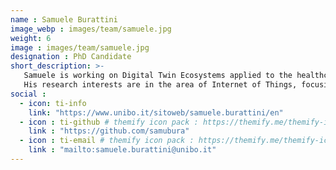 ```yaml
---
name : Samuele Burattini
image_webp : images/team/samuele.jpg
weight: 6
image : images/team/samuele.jpg
designation : PhD Candidate
short_description: >-
   Samuele is working on Digital Twin Ecosystems applied to the healthcare domain in a collaboration with AUSL Romagna.
   His research interests are in the area of Internet of Things, focusing on Digital Twins, Agent-Oriented Programming the Web of Things.
social :
  - icon: ti-info
    link: "https://www.unibo.it/sitoweb/samuele.burattini/en"
  - icon : ti-github # themify icon pack : https://themify.me/themify-icons
    link : "https://github.com/samubura"
  - icon : ti-email # themify icon pack : https://themify.me/themify-icons
    link : "mailto:samuele.burattini@unibo.it"
---
```


